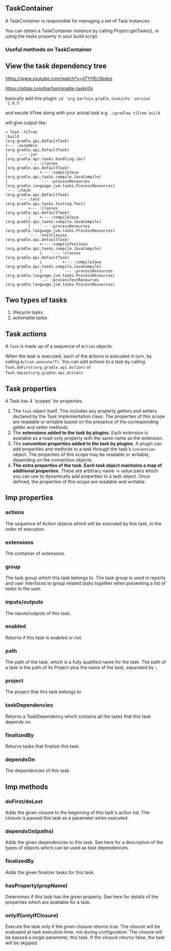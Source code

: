 

## TaskContainer

A TaskContainer is responsible for managing a set of Task instances.

You can obtain a TaskContainer instance by calling Project.getTasks(), or using the tasks property in your build script.

### Useful methods on TaskContainer

### 

## View the task dependency tree

https://www.youtube.com/watch?v=gTYHEcSbdes

https://gitlab.com/barfuin/gradle-taskinfo

basically add this plugin:
`id 'org.barfuin.gradle.taskinfo' version '1.0.5'`

and excute tiTree along with your actual task
e.g.
`./gradlew tiTree build`

will give output like:
```
> Task :tiTree
:build                                          (org.gradle.api.DefaultTask)
+--- :assemble                                  (org.gradle.api.DefaultTask)
|    `--- :jar                                  (org.gradle.api.tasks.bundling.Jar)
|         `--- :classes                         (org.gradle.api.DefaultTask)
|              +--- :compileJava                (org.gradle.api.tasks.compile.JavaCompile)
|              `--- :processResources           (org.gradle.language.jvm.tasks.ProcessResources)
`--- :check                                     (org.gradle.api.DefaultTask)
     `--- :test                                 (org.gradle.api.tasks.testing.Test)
          +--- :classes                         (org.gradle.api.DefaultTask)
          |    +--- :compileJava                (org.gradle.api.tasks.compile.JavaCompile)
          |    `--- :processResources           (org.gradle.language.jvm.tasks.ProcessResources)
          `--- :testClasses                     (org.gradle.api.DefaultTask)
               +--- :compileTestJava            (org.gradle.api.tasks.compile.JavaCompile)
               |    `--- :classes               (org.gradle.api.DefaultTask)
               |         +--- :compileJava      (org.gradle.api.tasks.compile.JavaCompile)
               |         `--- :processResources (org.gradle.language.jvm.tasks.ProcessResources)
               `--- :processTestResources       (org.gradle.language.jvm.tasks.ProcessResources)
```


## Two types of tasks

1. lifecycle tasks
2. actionable tasks


## Task actions

A `Task` is made up of a sequence of `Action` objects. 

When the task is executed, each of the actions is executed in turn, by calling `Action.execute(T)`. You can add actions to a task by calling `Task.doFirst(org.gradle.api.Action)` or `Task.doLast(org.gradle.api.Action)`.


## Task properties

A Task has 4 'scopes' for properties.

1. The `Task` object itself. This includes any property getters and setters declared by the Task implementation class. The properties of this scope are readable or writable based on the presence of the corresponding getter and setter methods.
2. The **extensions added to the task by plugins**. Each extension is available as a read-only property with the same name as the extension.
3. The **convention properties added to the task by plugins**. A plugin can add properties and methods to a task through the task's `Convention` object. The properties of this scope may be readable or writable, depending on the convention objects.
4. **The extra properties of the task. Each task object maintains a map of additional properties.** These are arbitrary name -> value pairs which you can use to dynamically add properties to a task object. Once defined, the properties of this scope are readable and writable.

## Imp properties

### actions

The sequence of Action objects which will be executed by this task, in the order of execution.

### extensions

The container of extensions.

### group

The task group which this task belongs to. The task group is used in reports and user interfaces to group related tasks together when presenting a list of tasks to the user.

### inputs/outputs

The inputs/outputs of this task.

### enabled

Returns if this task is enabled or not.

### path

The path of the task, which is a fully qualified name for the task. The path of a task is the path of its Project plus the name of the task, separated by :.

### project

The project that this task belongs to

### taskDependencies

Returns a TaskDependency which contains all the tasks that this task depends on.

### finalizedBy

Returns tasks that finalize this task.

### dependsOn

The dependencies of this task.

## Imp methods

### doFirst/doLast

Adds the given closure to the beginning of this task's action list. The closure is passed this task as a parameter when executed.

### dependsOn(paths)

Adds the given dependencies to this task. See here for a description of the types of objects which can be used as task dependencies.

### finalizedBy

Adds the given finalizer tasks for this task.

### hasProperty(propName)

Determines if this task has the given property. See here for details of the properties which are available for a task.

### onlyIf(onlyIfClosure)

Execute the task only if the given closure returns true. The closure will be evaluated at task execution time, not during configuration. The closure will be passed a single parameter, this task. If the closure returns false, the task will be skipped.


